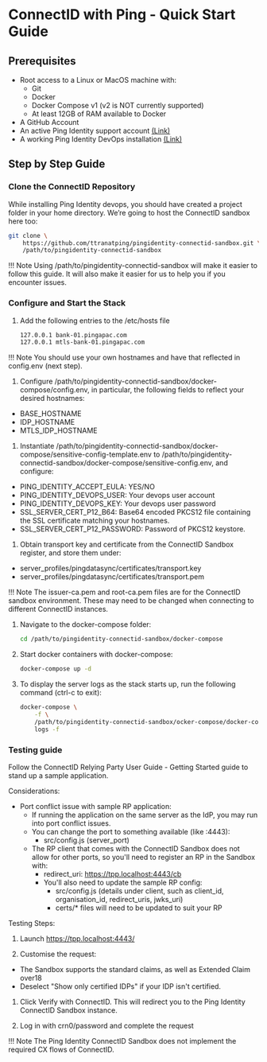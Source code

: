 # ConnectID with Ping - Quick Start Guide


## Prerequisites

- Root access to a Linux or MacOS machine with:
    - Git
    - Docker
    - Docker Compose v1 (v2 is NOT currently supported)
    - At least 12GB of RAM available to Docker
- A GitHub Account
- An active Ping Identity support account [(Link)](https://www.pingidentity.com/en/account/register.html)
- A working Ping Identity DevOps installation [(Link)](https://devops.pingidentity.com)

## Step by Step Guide

### Clone the ConnectID Repository

While installing Ping Identity devops, you should have created a project folder in your home directory. We’re going to host the ConnectID sandbox here too:<br>

```sh
git clone \
    https://github.com/ttranatping/pingidentity-connectid-sandbox.git \
    /path/to/pingidentity-connectid-sandbox
```

!!! Note
    Using /path/to/pingidentity-connectid-sandbox will make it easier to follow this guide. It will also make it easier for us to help you if you encounter issues.

### Configure and Start the Stack

1. Add the following entries to the /etc/hosts file

    ```sh
    127.0.0.1 bank-01.pingapac.com
    127.0.0.1 mtls-bank-01.pingapac.com
    ```
!!! Note
    You should use your own hostnames and have that reflected in config.env (next step).

1. Configure /path/to/pingidentity-connectid-sandbox/docker-compose/config.env, in particular, the following fields to reflect your desired hostnames:

  - BASE_HOSTNAME
  - IDP_HOSTNAME
  - MTLS_IDP_HOSTNAME

1. Instantiate /path/to/pingidentity-connectid-sandbox/docker-compose/sensitive-config-template.env to /path/to/pingidentity-connectid-sandbox/docker-compose/sensitive-config.env, and configure:

  - PING_IDENTITY_ACCEPT_EULA: YES/NO
  - PING_IDENTITY_DEVOPS_USER: Your devops user account
  - PING_IDENTITY_DEVOPS_KEY: Your devops user password
  - SSL_SERVER_CERT_P12_B64: Base64 encoded PKCS12 file containing the SSL certificate matching your hostnames.
  - SSL_SERVER_CERT_P12_PASSWORD: Password of PKCS12 keystore.

1. Obtain transport key and certificate from the ConnectID Sandbox register, and store them under:

  - server_profiles/pingdatasync/certificates/transport.key
  - server_profiles/pingdatasync/certificates/transport.pem

!!! Note
    The issuer-ca.pem and root-ca.pem files are for the ConnectID sandbox environment. These may need to be changed when connecting to different ConnectID instances.

1. Navigate to the docker-compose folder:

    ```sh
    cd /path/to/pingidentity-connectid-sandbox/docker-compose
    ```

1. Start docker containers with docker-compose:

    ```sh
    docker-compose up -d
    ```

1. To display the server logs as the stack starts up, run the following command (ctrl-c to exit):

    ```sh
    docker-compose \
        -f \
        /path/to/pingidentity-connectid-sandbox/ocker-compose/docker-compose.yaml \
        logs -f
    ```

### Testing guide

Follow the ConnectID Relying Party User Guide - Getting Started guide to stand up a sample application.

Considerations:

- Port conflict issue with sample RP application:
  - If running the application on the same server as the IdP, you may run into port conflict issues.
  - You can change the port to something available (like :4443):
    - src/config.js (server_port)
  - The RP client that comes with the ConnectID Sandbox does not allow for other ports, so you'll need to register an RP in the Sandbox with:
    - redirect_uri: https://tpp.localhost:4443/cb
    - You'll also need to update the sample RP config:
      - src/config.js (details under client, such as client_id, organisation_id, redirect_uris, jwks_uri)
      - certs/* files will need to be updated to suit your RP

Testing Steps:

1. Launch https://tpp.localhost:4443/

1. Customise the request:

  - The Sandbox supports the standard claims, as well as Extended Claim over18
  - Deselect "Show only certified IDPs" if your IDP isn't certified.

1. Click Verify with ConnectID. This will redirect you to the Ping Identity ConnectID Sandbox instance.

1. Log in with crn0/password and complete the request

!!! Note
    The Ping Identity ConnectID Sandbox does not implement the required CX flows of ConnectID.
